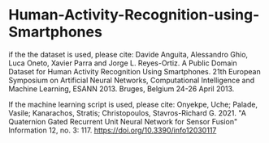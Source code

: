# Human-Activity-Recognition-using-Smartphones
if the the dataset is used, please cite: 
Davide Anguita, Alessandro Ghio, Luca Oneto, Xavier Parra and Jorge L. Reyes-Ortiz. A Public Domain Dataset for Human Activity Recognition Using Smartphones. 21th European Symposium on Artificial Neural Networks, Computational Intelligence and Machine Learning, ESANN 2013. Bruges, Belgium 24-26 April 2013.

If the machine learning script is used, please cite: 
Onyekpe, Uche; Palade, Vasile; Kanarachos, Stratis; Christopoulos, Stavros-Richard G. 2021. "A Quaternion Gated Recurrent Unit Neural Network for Sensor Fusion" Information 12, no. 3: 117. https://doi.org/10.3390/info12030117
